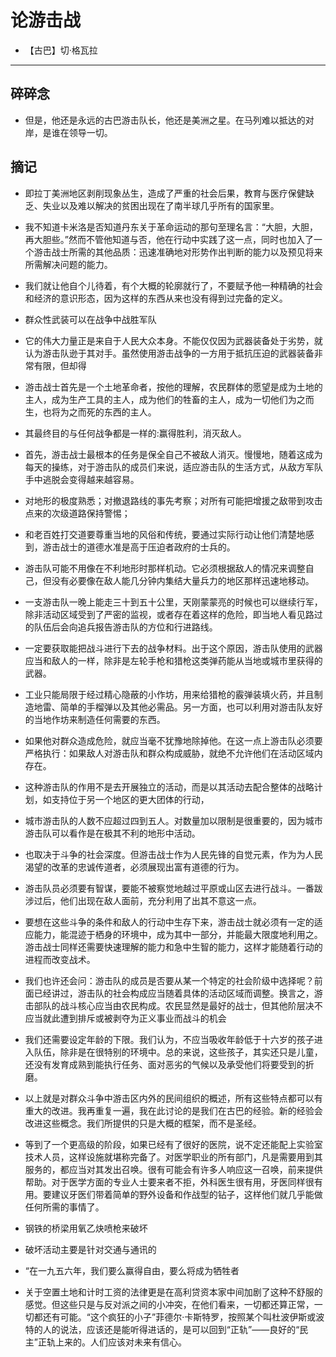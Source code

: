 # 论游击战


- 【古巴】切·格瓦拉

-----

## 碎碎念

- 但是，他还是永远的古巴游击队长，他还是美洲之星。在马列难以抵达的对岸，是谁在领导一切。

## 摘记

- 即拉丁美洲地区剥削现象丛生，造成了严重的社会后果，教育与医疗保健缺乏、失业以及难以解决的贫困出现在了南半球几乎所有的国家里。

- 我不知道卡米洛是否知道丹东关于革命运动的那句至理名言：“大胆，大胆，再大胆些。”然而不管他知道与否，他在行动中实践了这一点，同时也加入了一个游击战士所需的其他品质：迅速准确地对形势作出判断的能力以及预见将来所需解决问题的能力。

- 我们就让他自个儿待着，有个大概的轮廓就行了，不要赋予他一种精确的社会和经济的意识形态，因为这样的东西从来也没有得到过完备的定义。

- 群众性武装可以在战争中战胜军队

- 它的伟大力量正是来自于人民大众本身。不能仅仅因为武器装备处于劣势，就认为游击队逊于其对手。虽然使用游击战争的一方用于抵抗压迫的武器装备非常有限，但却得

- 游击战士首先是一个土地革命者，按他的理解，农民群体的愿望是成为土地的主人，成为生产工具的主人，成为他们的牲畜的主人，成为一切他们为之而生，也将为之而死的东西的主人。

- 其最终目的与任何战争都是一样的:赢得胜利，消灭敌人。

- 首先，游击战士最根本的任务是保全自己不被敌人消灭。慢慢地，随着这成为每天的操练，对于游击队的成员们来说，适应游击队的生活方式，从敌方军队手中逃脱会变得越来越容易。

- 对地形的极度熟悉；对撤退路线的事先考察；对所有可能把增援之敌带到攻击点来的次级道路保持警惕；

- 和老百姓打交道要尊重当地的风俗和传统，要通过实际行动让他们清楚地感到，游击战士的道德水准是高于压迫者政府的士兵的。

- 游击队可能不用像在不利地形时那样机动。它必须根据敌人的情况来调整自己，但没有必要像在敌人能几分钟内集结大量兵力的地区那样迅速地移动。

- 一支游击队一晚上能走三十到五十公里，天刚蒙蒙亮的时候也可以继续行军，除非活动区域受到了严密的监视，或者存在着这样的危险，即当地人看见路过的队伍后会向追兵报告游击队的方位和行进路线。

- 一定要获取能把战斗进行下去的战争材料。出于这个原因，游击队使用的武器应当和敌人的一样，除非是左轮手枪和猎枪这类弹药能从当地或城市里获得的武器。

- 工业只能局限于经过精心隐蔽的小作坊，用来给猎枪的霰弹装填火药，并且制造地雷、简单的手榴弹以及其他必需品。另一方面，也可以利用对游击队友好的当地作坊来制造任何需要的东西。

- 如果他对群众造成危险，就应当毫不犹豫地除掉他。在这一点上游击队必须要严格执行：如果敌人对游击队和群众构成威胁，就绝不允许他们在活动区域内存在。

- 这种游击队的作用不是去开展独立的活动，而是以其活动去配合整体的战略计划，如支持位于另一个地区的更大团体的行动，

- 城市游击队的人数不应超过四到五人。对数量加以限制是很重要的，因为城市游击队可以看作是在极其不利的地形中活动。

- 也取决于斗争的社会深度。但游击战士作为人民先锋的自觉元素，作为为人民渴望的改革的忠诚传道者，必须展现出富有道德的行为。

- 游击队员必须要有智谋，要能不被察觉地越过平原或山区去进行战斗。一番跋涉过后，他们出现在敌人面前，充分利用了出其不意这一点。

- 要想在这些斗争的条件和敌人的行动中生存下来，游击战士就必须有一定的适应能力，能混迹于栖身的环境中，成为其中一部分，并能最大限度地利用之。游击战士同样还需要快速理解的能力和急中生智的能力，这样才能随着行动的进程而改变战术。

- 我们也许还会问：游击队的成员是否要从某一个特定的社会阶级中选择呢？前面已经讲过，游击队的社会构成应当随着具体的活动区域而调整。换言之，游击部队的战斗核心应当由农民构成。农民显然是最好的战士，但其他阶层决不应当就此遭到排斥或被剥夺为正义事业而战斗的机会

- 我们还需要设定年龄的下限。我们认为，不应当吸收年龄低于十六岁的孩子进入队伍，除非是在很特别的环境中。总的来说，这些孩子，其实还只是儿童，还没有发育成熟到能执行任务、面对恶劣的气候以及承受他们将要受到的折磨。

- 以上就是对群众斗争中游击区内外的民间组织的概述，所有这些特点都可以有重大的改进。我再重复一遍，我在此讨论的是我们在古巴的经验。新的经验会改进这些概念。我们所提供的只是大概的框架，而不是圣经。

- 等到了一个更高级的阶段，如果已经有了很好的医院，说不定还能配上实验室技术人员，这样设施就堪称完备了。对医学职业的所有部门，凡是需要用到其服务的，都应当对其发出召唤。很有可能会有许多人响应这一召唤，前来提供帮助。对于医学方面的专业人士要来者不拒，外科医生很有用，牙医同样很有用。要建议牙医们带着简单的野外设备和作战型的钻子，这样他们就几乎能做任何所需的事情了。

- 钢铁的桥梁用氧乙炔喷枪来破坏

- 破坏活动主要是针对交通与通讯的

- “在一九五六年，我们要么赢得自由，要么将成为牺牲者

- 关于空置土地和计时工资的法律更是在高利贷资本家中间加剧了这种不舒服的感觉。但这些只是与反对派之间的小冲突，在他们看来，一切都还算正常，一切都还有可能。“这个疯狂的小子”菲德尔·卡斯特罗，按照某个叫杜波伊斯或波特的人的说法，应该还是能听得进话的，是可以回到“正轨”——良好的“民主”正轨上来的。人们应该对未来有信心。
